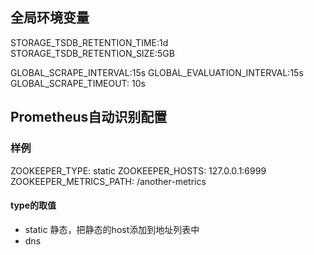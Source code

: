 ## 全局环境变量
STORAGE_TSDB_RETENTION_TIME:1d
STORAGE_TSDB_RETENTION_SIZE:5GB

GLOBAL_SCRAPE_INTERVAL:15s
GLOBAL_EVALUATION_INTERVAL:15s
GLOBAL_SCRAPE_TIMEOUT: 10s
## Prometheus自动识别配置
### 样例
ZOOKEEPER_TYPE: static
ZOOKEEPER_HOSTS: 127.0.0.1:6999
ZOOKEEPER_METRICS_PATH: /another-metrics
#### type的取值
- static 静态，把静态的host添加到地址列表中
- dns